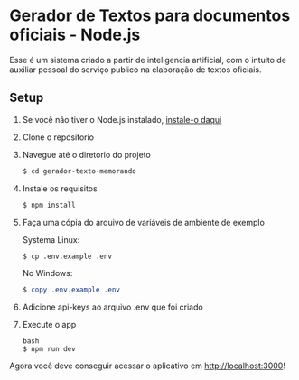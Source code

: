 # Gerador de Textos para documentos oficiais - Node.js

Esse é um sistema criado a partir de inteligencia artificial, com o intuito de auxiliar pessoal do serviço publico na elaboração de textos oficiais.

## Setup

1. Se você não tiver o Node.js instalado, [instale-o daqui](https://nodejs.org/en/)

2. Clone o repositorio

3. Navegue até o diretorio do projeto

   ```bash
   $ cd gerador-texto-memorando
   ```

4. Instale os requisitos

   ```bash
   $ npm install
   ```

5. Faça uma cópia do arquivo de variáveis de ambiente de exemplo

   Systema Linux: 
   ```bash
   $ cp .env.example .env
   ```
   No Windows:
   ```powershell
   $ copy .env.example .env
   ```
6. Adicione api-keys ao arquivo .env que foi criado 

7. Execute o app

   ```
   bash
   $ npm run dev
   ```


Agora você deve conseguir acessar o aplicativo em [http://localhost:3000](http://localhost:3000)! 
